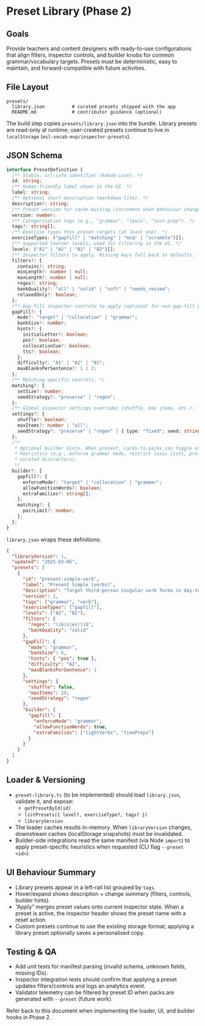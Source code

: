 # Preset Library (Phase 2)

## Goals

Provide teachers and content designers with ready-to-use configurations that align filters, inspector controls, and builder knobs for common grammar/vocabulary targets. Presets must be deterministic, easy to maintain, and forward-compatible with future activities.

## File Layout

```
presets/
  library.json          # curated presets shipped with the app
  README.md             # contributor guidance (optional)
```

The build step copies `presets/library.json` into the bundle. Library presets are read-only at runtime; user-created presets continue to live in `localStorage` (`esl-vocab-mvp/inspector-presets`).

## JSON Schema

```ts
interface PresetDefinition {
  /** Stable, url-safe identifier (kebab-case). */
  id: string;
  /** Human-friendly label shown in the UI. */
  label: string;
  /** Optional short description (markdown-lite). */
  description?: string;
  /** Preset version for cache-busting (increment when behaviour changes). */
  version: number;
  /** Categorisation tags (e.g., "grammar", "lexis", "test-prep"). */
  tags?: string[];
  /** Exercise types this preset targets (at least one). */
  exerciseTypes: ("gapfill" | "matching" | "mcq" | "scramble")[];
  /** Supported learner levels; used for filtering in the UI. */
  levels: ("A1" | "A2" | "B1" | "B2")[];
  /** Inspector filters to apply. Missing keys fall back to defaults. */
  filters?: {
    contains?: string;
    minLength?: number | null;
    maxLength?: number | null;
    regex?: string;
    bankQuality?: "all" | "solid" | "soft" | "needs_review";
    relaxedOnly?: boolean;
  };
  /** Gap-fill inspector controls to apply (optional for non gap-fill presets). */
  gapFill?: {
    mode?: "target" | "collocation" | "grammar";
    bankSize?: number;
    hints?: {
      initialLetter?: boolean;
      pos?: boolean;
      collocationCue?: boolean;
      tts?: boolean;
    };
    difficulty?: "A1" | "A2" | "B1";
    maxBlanksPerSentence?: 1 | 2;
  };
  /** Matching-specific controls. */
  matching?: {
    setSize?: number;
    seedStrategy?: "preserve" | "regen";
  };
  /** Global inspector settings overrides (shuffle, max items, etc.). */
  settings?: {
    shuffle?: boolean;
    maxItems?: number | "all";
    seedStrategy?: "preserve" | "regen" | { type: "fixed"; seed: string };
  };
  /**
   * Optional builder hints. When present, cards-to-packs can toggle extra
   * heuristics (e.g., enforce grammar mode, restrict lexis lists, prefer
   * curated distractors).
   */
  builder?: {
    gapfill?: {
      enforceMode?: "target" | "collocation" | "grammar";
      allowFunctionWords?: boolean;
      extraFamilies?: string[];
    };
    matching?: {
      pairLimit?: number;
    };
  };
}
```

`library.json` wraps these definitions:

```json
{
  "libraryVersion": 1,
  "updated": "2025-03-05",
  "presets": [
    {
      "id": "present-simple-verb",
      "label": "Present Simple (verbs)",
      "description": "Target third-person singular verb forms in day-to-day contexts.",
      "version": 1,
      "tags": ["grammar", "verb"],
      "exerciseTypes": ["gapfill"],
      "levels": ["A2", "B1"],
      "filters": {
        "regex": "\\b(s|es)\\b",
        "bankQuality": "solid"
      },
      "gapFill": {
        "mode": "grammar",
        "bankSize": 6,
        "hints": { "pos": true },
        "difficulty": "A2",
        "maxBlanksPerSentence": 1
      },
      "settings": {
        "shuffle": false,
        "maxItems": 20,
        "seedStrategy": "regen"
      },
      "builder": {
        "gapfill": {
          "enforceMode": "grammar",
          "allowFunctionWords": true,
          "extraFamilies": ["lightVerbs", "timePreps"]
        }
      }
    }
  ]
}
```

## Loader & Versioning

- `preset-library.ts` (to be implemented) should load `library.json`, validate it, and expose:
  - `getPresetById(id)`
  - `listPresets({ level?, exerciseType?, tags? })`
  - `libraryVersion`
- The loader caches results in-memory. When `libraryVersion` changes, downstream caches (localStorage snapshots) must be invalidated.
- Builder-side integrations read the same manifest (via Node `import`) to apply preset-specific heuristics when requested (CLI flag `--preset <id>`).

## UI Behaviour Summary

- Library presets appear in a left-rail list grouped by `tags`.
- Hover/expand shows description + change summary (filters, controls, builder hints).
- “Apply” merges preset values onto current inspector state. When a preset is active, the inspector header shows the preset name with a reset action.
- Custom presets continue to use the existing storage format; applying a library preset optionally saves a personalised copy.

## Testing & QA

- Add unit tests for manifest parsing (invalid schema, unknown fields, missing IDs).
- Inspector integration tests should confirm that applying a preset updates filters/controls and logs an analytics event.
- Validator telemetry can be filtered by preset ID when packs are generated with `--preset` (future work).

Refer back to this document when implementing the loader, UI, and builder hooks in Phase 2.

